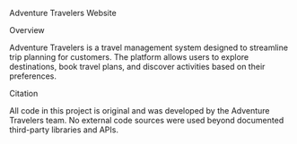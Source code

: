 Adventure Travelers Website

Overview

Adventure Travelers is a travel management system designed to streamline trip planning for customers. The platform allows users to explore destinations, book travel plans, and discover activities based on their preferences.

Citation

All code in this project is original and was developed by the Adventure Travelers team. No external code sources were used beyond documented third-party libraries and APIs.